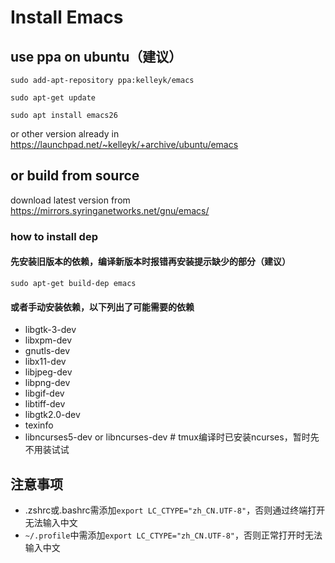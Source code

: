 # Install Emacs

## use ppa on ubuntu（建议）

`sudo add-apt-repository ppa:kelleyk/emacs`

`sudo apt-get update`

`sudo apt install emacs26`

or other version already in https://launchpad.net/~kelleyk/+archive/ubuntu/emacs

## or build from source

download latest version from https://mirrors.syringanetworks.net/gnu/emacs/

### how to install dep

#### 先安装旧版本的依赖，编译新版本时报错再安装提示缺少的部分（建议）

`sudo apt-get build-dep emacs`

#### 或者手动安装依赖，以下列出了可能需要的依赖

- libgtk-3-dev
- libxpm-dev
- gnutls-dev
- libx11-dev
- libjpeg-dev
- libpng-dev
- libgif-dev
- libtiff-dev
- libgtk2.0-dev
- texinfo
- libncurses5-dev or libncurses-dev # tmux编译时已安装ncurses，暂时先不用装试试


## 注意事项

- .zshrc或.bashrc需添加`export LC_CTYPE="zh_CN.UTF-8"`，否则通过终端打开无法输入中文
- `~/.profile`中需添加`export LC_CTYPE="zh_CN.UTF-8"`，否则正常打开时无法输入中文
